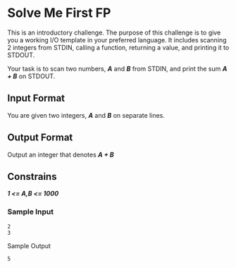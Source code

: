 # Solve Me First FP
This is an introductory challenge. The purpose of this challenge is to give you a working I/O template in your preferred language. It includes scanning 2 integers from STDIN, calling a function, returning a value, and printing it to STDOUT.

Your task is to scan two numbers, ***A*** and ***B*** from STDIN, and print the sum ***A + B*** on STDOUT.

## Input Format
You are given two integers, ***A*** and ***B*** on separate lines.
## Output Format
Output an integer that denotes ***A + B***
## Constrains
***1 <= A,B <= 1000***
### Sample Input
```
2
3
```
Sample Output
```
5
```
